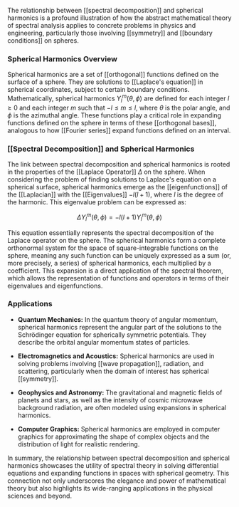 The relationship between [[spectral decomposition]] and spherical harmonics is a profound illustration of how the abstract mathematical theory of spectral analysis applies to concrete problems in physics and engineering, particularly those involving [[symmetry]] and [[boundary conditions]] on spheres.

### Spherical Harmonics Overview

Spherical harmonics are a set of [[orthogonal]] functions defined on the surface of a sphere. They are solutions to [[Laplace's equation]] in spherical coordinates, subject to certain boundary conditions. Mathematically, spherical harmonics $Y_l^m(\theta, \phi)$ are defined for each integer $l \geq 0$ and each integer $m$ such that $-l \leq m \leq l$, where $\theta$ is the polar angle, and $\phi$ is the azimuthal angle. These functions play a critical role in expanding functions defined on the sphere in terms of these [[orthogonal bases]], analogous to how [[Fourier series]] expand functions defined on an interval.

### [[Spectral Decomposition]] and Spherical Harmonics

The link between spectral decomposition and spherical harmonics is rooted in the properties of the [[Laplace Operator]] $\Delta$ on the sphere. When considering the problem of finding solutions to Laplace's equation on a spherical surface, spherical harmonics emerge as the [[eigenfunctions]] of the [[Laplacian]] with the [[Eigenvalues]] $-l(l+1)$, where $l$ is the degree of the harmonic. This eigenvalue problem can be expressed as:

$$\Delta Y_l^m(\theta, \phi) = -l(l+1)Y_l^m(\theta, \phi)$$

This equation essentially represents the spectral decomposition of the Laplace operator on the sphere. The spherical harmonics form a complete orthonormal system for the space of square-integrable functions on the sphere, meaning any such function can be uniquely expressed as a sum (or, more precisely, a series) of spherical harmonics, each multiplied by a coefficient. This expansion is a direct application of the spectral theorem, which allows the representation of functions and operators in terms of their eigenvalues and eigenfunctions.

### Applications

- **Quantum Mechanics:** In the quantum theory of angular momentum, spherical harmonics represent the angular part of the solutions to the Schrödinger equation for spherically symmetric potentials. They describe the orbital angular momentum states of particles.

- **Electromagnetics and Acoustics:** Spherical harmonics are used in solving problems involving [[wave propagation]], radiation, and scattering, particularly when the domain of interest has spherical [[symmetry]].

- **Geophysics and Astronomy:** The gravitational and magnetic fields of planets and stars, as well as the intensity of cosmic microwave background radiation, are often modeled using expansions in spherical harmonics.

- **Computer Graphics:** Spherical harmonics are employed in computer graphics for approximating the shape of complex objects and the distribution of light for realistic rendering.

In summary, the relationship between spectral decomposition and spherical harmonics showcases the utility of spectral theory in solving differential equations and expanding functions in spaces with spherical geometry. This connection not only underscores the elegance and power of mathematical theory but also highlights its wide-ranging applications in the physical sciences and beyond.